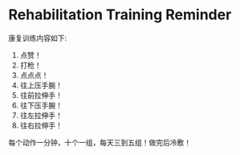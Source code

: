 # Rehabilitation Training Reminder

康复训练内容如下:
1. 点赞！ 
2. 打枪！ 
3. 点点点！ 
4. 往上压手腕！ 
5. 往前拉伸手！ 
6. 往下压手腕！ 
7. 往左拉伸手！ 
8. 往右拉伸手！

每个动作一分钟，十个一组，每天三到五组！做完后冷敷！
